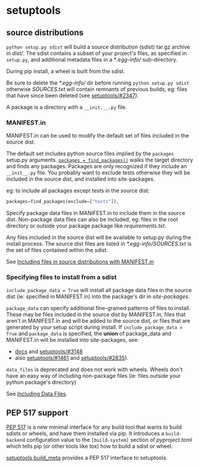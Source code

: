 # setuptools

## source distributions

`python setup.py sdist` will build a source distribution (sdist) tar.gz archive in _dist/_. The sdist contains a subset of your project's files, as specified in `setup.py`, and additional metadata files in a \*_.egg-info/_ sub-directory.

During pip install, a wheel is built from the sdist.

Be sure to delete the _\*.egg-info/_ dir before running `python setup.py sdist` otherwise _SOURCES.txt_ will contain remnants of previous builds, eg: files that have since been deleted (see [setuptools/#2347](https://github.com/pypa/setuptools/issues/2347)).

A package is a directory with a `__init.__.py` file.

### MANIFEST.in

MANIFEST.in can be used to modify the default set of files included in the source dist.

The default set includes python source files implied by the `packages` setup.py arguments. [`packages = find_packages()`](https://setuptools.readthedocs.io/en/stable/userguide/package_discovery.html) walks the target directory and finds any packages. Packages are only recognized if they include an `__init__.py` file. You probably want to exclude tests otherwise they will be included in the source dist, and installed into site-packages.

eg: to include all packages except tests in the source dist:

```python
packages=find_packages(exclude=["tests"]),
```

Specify package data files in MANIFEST.in to include them in the source dist. Non-package data files can also be included, eg: files in the root directory or outside your package package like _requirements.txt_.

Any files included in the source dist will be available to setup.py during the install process. The source dist files are listed in _\*.egg-info/SOURCES.txt_ is the set of files contained within the sdist.

See [Including files in source distributions with MANIFEST.in](https://packaging.python.org/guides/using-manifest-in/)

### Specifying files to install from a sdist

`include_package_data = True` will install all package data files in the source dist (ie: specified in MANIFEST.in) into the package's dir in _site-packages_.

`package_data` can specify additional fine-grained patterns of files to install. These may be files included in the source dist by MANIFEST.in, files that aren't in MANIFEST.in and will be added to the source dist, or files that are generated by your setup script during install. If `include_package_data = True` and `package_data` is specified, the **union** of package_data and MANIFEST.in will be installed into site-packages, see:

- [docs](https://setuptools.readthedocs.io/en/latest/userguide/datafiles.html) and [setuptools/#3148](https://github.com/pypa/setuptools/pull/3148)
- also [setuptools/#1461](https://github.com/pypa/setuptools/issues/1461) and [setuptools/#2835](https://github.com/pypa/setuptools/pull/2835#issuecomment-956123517)).

`data_files` is deprecated and does not work with wheels. Wheels don't have an easy way of including non-package files (ie: files outside your python package's directory)

See [Including Data Files](https://web.archive.org/web/20200919125552/https://setuptools.readthedocs.io/en/stable/setuptools.html#including-data-files).

## PEP 517 support

[PEP 517](https://www.python.org/dev/peps/pep-0517/) is a new minimal interface for any build tool that wants to build sdists or wheels, and have them installed via pip. It introduces a `build-backend` configuration value to the `[build-system]` section of _pyproject.toml_ which tells pip (or other tools like tox) how to build a sdist or wheel.

[setuptools build_meta](https://setuptools.readthedocs.io/en/latest/build_meta.html) provides a PEP 517 interface to setuptools.
